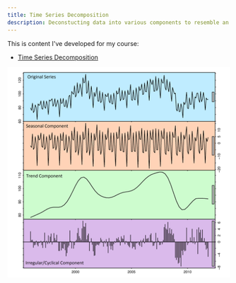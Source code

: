 ```yaml
---
title: Time Series Decomposition
description: Deconstucting data into various components to resemble an underlying pattern.
---
```


This is content I've developed for my course:
- [Time Series Decomposition](/TimeSeries/index.md)

![My Picture](/decomp-example.png)
